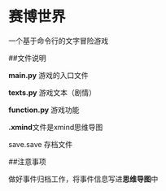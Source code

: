 # 赛博世界
一个基于命令行的文字冒险游戏

##文件说明

**main.py** 游戏的入口文件

**texts.py** 游戏文本（剧情）

**function.py** 游戏功能

**.xmind**文件是xmind思维导图

save.save 存档文件

##注意事项

做好事件归档工作，将事件信息写进**思维导图**中
